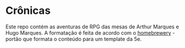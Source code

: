 # Crônicas

Este repo contém as aventuras de RPG das mesas de Arthur Marques e Hugo Marques.
A formatação é feita de acordo com o [homebrewery](http://homebrewery.naturalcrit.com) - portão que formata o conteúdo para um template da 5e.